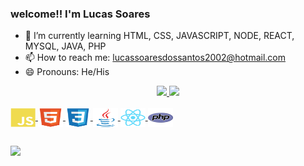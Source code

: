 ### welcome!! I'm Lucas Soares


- 🌱 I’m currently learning HTML, CSS, JAVASCRIPT, NODE, REACT, MYSQL, JAVA, PHP
- 📫 How to reach me: lucassoaresdossantos2002@hotmail.com
- 😄 Pronouns: He/His

<div align="center">
  <a href="https://github.com/caslulucas">
  <img height="180em" src="https://github-readme-stats.vercel.app/api?username=caslulucas&show_icons=true&theme=dark&include_all_commits=true&count_private=true"/>
  <img height="180em" src="https://github-readme-stats.vercel.app/api/top-langs/?username=caslulucas&layout=compact&langs_count=7&theme=dark"/>
</div>

<div style="display: inline_block"><br>
  <img align="center" alt="Lucas-Js" height="30" width="40" src="https://raw.githubusercontent.com/devicons/devicon/master/icons/javascript/javascript-plain.svg">
  <img align="center" alt="Lucas-HTML" height="30" width="40" src="https://raw.githubusercontent.com/devicons/devicon/master/icons/html5/html5-original.svg">
  <img align="center" alt="Lucas-CSS" height="30" width="40" src="https://raw.githubusercontent.com/devicons/devicon/master/icons/css3/css3-original.svg">
   <img align="center" alt="Lucas-CSS" height="30" width="40" src="https://raw.githubusercontent.com/devicons/devicon/master/icons/java/java-original.svg">
   <img align="center" alt="Lucas-CSS" height="30" width="40" src="https://raw.githubusercontent.com/devicons/devicon/master/icons/react/react-original.svg">
     <img align="center" alt="Lucas-CSS" height="30" width="40" src="https://raw.githubusercontent.com/devicons/devicon/master/icons/php/php-original.svg">


  
</div>

  ##
  
  <div>
  <a href="https://www.linkedin.com/in/lucas-soares-4a6257224/" target="_blank"><img src="https://img.shields.io/badge/-LinkedIn-%230077B5?style=for-the-badge&logo=linkedin&logoColor=white" target="_blank"></a> 
 
 
</div>
